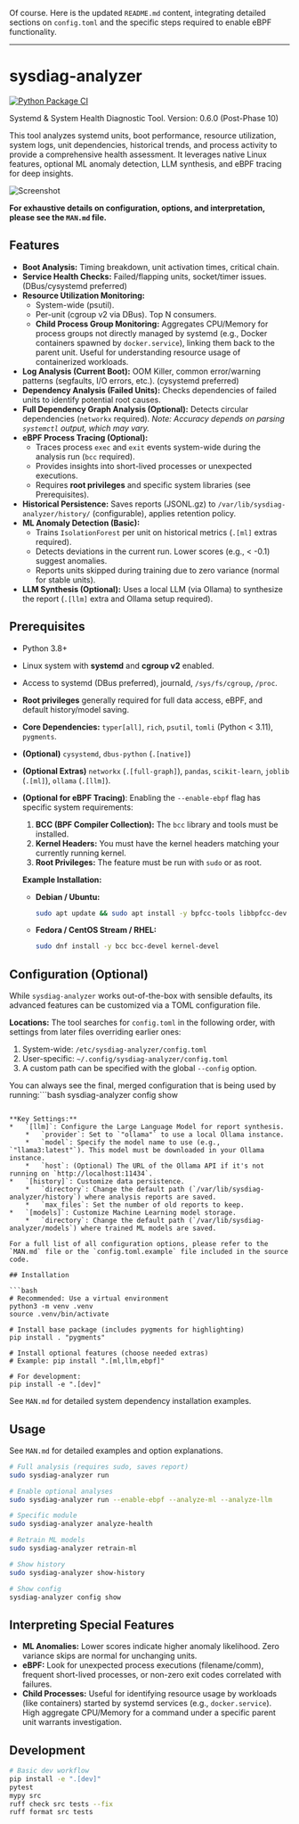 Of course. Here is the updated `README.md` content, integrating detailed sections on `config.toml` and the specific steps required to enable eBPF functionality.

---

# sysdiag-analyzer

[![Python Package CI](https://github.com/systemd-smartfilter-architect/sysdiag-analyzer/actions/workflows/python-test.yml/badge.svg)](https://github.com/systemd-smartfilter-architect/sysdiag-analyzer/actions/workflows/python-test.yml)

Systemd & System Health Diagnostic Tool. Version: 0.6.0 (Post-Phase 10)

This tool analyzes systemd units, boot performance, resource utilization,
system logs, unit dependencies, historical trends, and process activity to provide
a comprehensive health assessment. It leverages native Linux features, optional
ML anomaly detection, LLM synthesis, and eBPF tracing for deep insights.

![Screenshot](screenshot/example.png)

**For exhaustive details on configuration, options, and interpretation, please see the `MAN.md` file.**

## Features

*   **Boot Analysis:** Timing breakdown, unit activation times, critical chain.
*   **Service Health Checks:** Failed/flapping units, socket/timer issues. (DBus/cysystemd preferred)
*   **Resource Utilization Monitoring:**
    *   System-wide (psutil).
    *   Per-unit (cgroup v2 via DBus). Top N consumers.
    *   **Child Process Group Monitoring:** Aggregates CPU/Memory for process groups not directly managed by systemd (e.g., Docker containers spawned by `docker.service`), linking them back to the parent unit. Useful for understanding resource usage of containerized workloads.
*   **Log Analysis (Current Boot):** OOM Killer, common error/warning patterns (segfaults, I/O errors, etc.). (cysystemd preferred)
*   **Dependency Analysis (Failed Units):** Checks dependencies of failed units to identify potential root causes.
*   **Full Dependency Graph Analysis (Optional):** Detects circular dependencies (`networkx` required). *Note: Accuracy depends on parsing `systemctl` output, which may vary.*
*   **eBPF Process Tracing (Optional):**
    *   Traces process `exec` and `exit` events system-wide during the analysis run (`bcc` required).
    *   Provides insights into short-lived processes or unexpected executions.
    *   Requires **root privileges** and specific system libraries (see Prerequisites).
*   **Historical Persistence:** Saves reports (JSONL.gz) to `/var/lib/sysdiag-analyzer/history/` (configurable), applies retention policy.
*   **ML Anomaly Detection (Basic):**
    *   Trains `IsolationForest` per unit on historical metrics (`.[ml]` extras required).
    *   Detects deviations in the current run. Lower scores (e.g., < -0.1) suggest anomalies.
    *   Reports units skipped during training due to zero variance (normal for stable units).
*   **LLM Synthesis (Optional):** Uses a local LLM (via Ollama) to synthesize the report (`.[llm]` extra and Ollama setup required).

## Prerequisites

*   Python 3.8+
*   Linux system with **systemd** and **cgroup v2** enabled.
*   Access to systemd (DBus preferred), journald, `/sys/fs/cgroup`, `/proc`.
*   **Root privileges** generally required for full data access, eBPF, and default history/model saving.
*   **Core Dependencies:** `typer[all]`, `rich`, `psutil`, `tomli` (Python < 3.11), `pygments`.
*   **(Optional)** `cysystemd`, `dbus-python` (`.[native]`)
*   **(Optional Extras)** `networkx` (`.[full-graph]`), `pandas`, `scikit-learn`, `joblib` (`.[ml]`), `ollama` (`.[llm]`).

*   **(Optional for eBPF Tracing)**: Enabling the `--enable-ebpf` flag has specific system requirements:
    1.  **BCC (BPF Compiler Collection):** The `bcc` library and tools must be installed.
    2.  **Kernel Headers:** You must have the kernel headers matching your currently running kernel.
    3.  **Root Privileges:** The feature must be run with `sudo` or as root.

    **Example Installation:**
    *   **Debian / Ubuntu:**
        ```bash
        sudo apt update && sudo apt install -y bpfcc-tools libbpfcc-dev linux-headers-$(uname -r)
        ```
    *   **Fedora / CentOS Stream / RHEL:**
        ```bash
        sudo dnf install -y bcc bcc-devel kernel-devel
        ```

## Configuration (Optional)

While `sysdiag-analyzer` works out-of-the-box with sensible defaults, its advanced features can be customized via a TOML configuration file.

**Locations:**
The tool searches for `config.toml` in the following order, with settings from later files overriding earlier ones:
1.  System-wide: `/etc/sysdiag-analyzer/config.toml`
2.  User-specific: `~/.config/sysdiag-analyzer/config.toml`
3.  A custom path can be specified with the global `--config` option.

You can always see the final, merged configuration that is being used by running:```bash
sysdiag-analyzer config show
```

**Key Settings:**
*   `[llm]`: Configure the Large Language Model for report synthesis.
    *   `provider`: Set to `"ollama"` to use a local Ollama instance.
    *   `model`: Specify the model name to use (e.g., `"llama3:latest"`). This model must be downloaded in your Ollama instance.
    *   `host`: (Optional) The URL of the Ollama API if it's not running on `http://localhost:11434`.
*   `[history]`: Customize data persistence.
    *   `directory`: Change the default path (`/var/lib/sysdiag-analyzer/history`) where analysis reports are saved.
    *   `max_files`: Set the number of old reports to keep.
*   `[models]`: Customize Machine Learning model storage.
    *   `directory`: Change the default path (`/var/lib/sysdiag-analyzer/models`) where trained ML models are saved.

For a full list of all configuration options, please refer to the `MAN.md` file or the `config.toml.example` file included in the source code.

## Installation

```bash
# Recommended: Use a virtual environment
python3 -m venv .venv
source .venv/bin/activate

# Install base package (includes pygments for highlighting)
pip install . "pygments"

# Install optional features (choose needed extras)
# Example: pip install ".[ml,llm,ebpf]"

# For development:
pip install -e ".[dev]"
```
See `MAN.md` for detailed system dependency installation examples.

## Usage

See `MAN.md` for detailed examples and option explanations.

```bash
# Full analysis (requires sudo, saves report)
sudo sysdiag-analyzer run

# Enable optional analyses
sudo sysdiag-analyzer run --enable-ebpf --analyze-ml --analyze-llm

# Specific module
sudo sysdiag-analyzer analyze-health

# Retrain ML models
sudo sysdiag-analyzer retrain-ml

# Show history
sudo sysdiag-analyzer show-history

# Show config
sysdiag-analyzer config show
```

## Interpreting Special Features

*   **ML Anomalies:** Lower scores indicate higher anomaly likelihood. Zero variance skips are normal for unchanging units.
*   **eBPF:** Look for unexpected process executions (filename/comm), frequent short-lived processes, or non-zero exit codes correlated with failures.
*   **Child Processes:** Useful for identifying resource usage by workloads (like containers) started by systemd services (e.g., `docker.service`). High aggregate CPU/Memory for a command under a specific parent unit warrants investigation.

## Development

```bash
# Basic dev workflow
pip install -e ".[dev]"
pytest
mypy src
ruff check src tests --fix
ruff format src tests
```